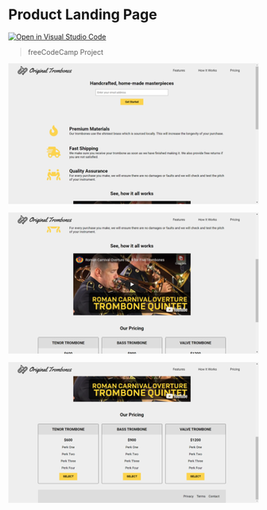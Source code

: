 # Product Landing Page

[![Open in Visual Studio Code](https://open.vscode.dev/badges/open-in-vscode.svg)](https://open.vscode.dev/codingwolf-at/fcc-product-landing-page)

> freeCodeCamp Project

![SS](assets/one.png)

![SS](assets/two.png)

![SS](assets/three.png)